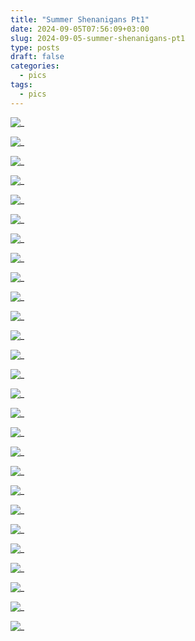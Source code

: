 ```yaml
---
title: "Summer Shenanigans Pt1"
date: 2024-09-05T07:56:09+03:00
slug: 2024-09-05-summer-shenanigans-pt1
type: posts
draft: false
categories:
  - pics
tags:
  - pics
---
```



  ![_](/images/Summer-shenanigans-pt1/5-24_1.jpg)

  ![_](/images/Summer-shenanigans-pt1/5-24_2.jpg)

  ![_](/images/Summer-shenanigans-pt1/5-24_3.jpg)

  ![_]()

  ![_](/images/Summer-shenanigans-pt1/6-15_3.jpg)
 
  ![_](/images/Summer-shenanigans-pt1/6-15_1.jpg)

  ![_](/images/Summer-shenanigans-pt1/6-15_13.jpg)

  ![_](/images/Summer-shenanigans-pt1/6-15_5.jpg)

  ![_](/images/Summer-shenanigans-pt1/6-15_6.jpg)

  ![_](/images/Summer-shenanigans-pt1/6-15_9.jpg)

  ![_](/images/Summer-shenanigans-pt1/6-15_11.jpg)

  ![_](/images/Summer-shenanigans-pt1/6-15_12.jpg)

  ![_]()

  ![_](/images/Summer-shenanigans-pt1/6-21_1.jpg)

  ![_](/images/Summer-shenanigans-pt1/6-21_2.jpg)

  ![_](/images/Summer-shenanigans-pt1/6-21_3.jpg)

  ![_](/images/Summer-shenanigans-pt1/6-21_4.jpg)

  ![_](/images/Summer-shenanigans-pt1/6-21_5.jpg)

  ![_](/images/Summer-shenanigans-pt1/6-21_6.jpg)

  ![_](/images/Summer-shenanigans-pt1/6-21_7.jpg)

  ![_](/images/Summer-shenanigans-pt1/6-21_8.jpg)

  ![_]()

  ![_](/images/Summer-shenanigans-pt1/6-28_1.jpg)

  ![_](/images/Summer-shenanigans-pt1/6-28_2.jpg)

  ![_](/images/Summer-shenanigans-pt1/6-28_3.jpg)

  ![_]()

  ![_](/images/Summer-shenanigans-pt1/7-06_2.jpg)

